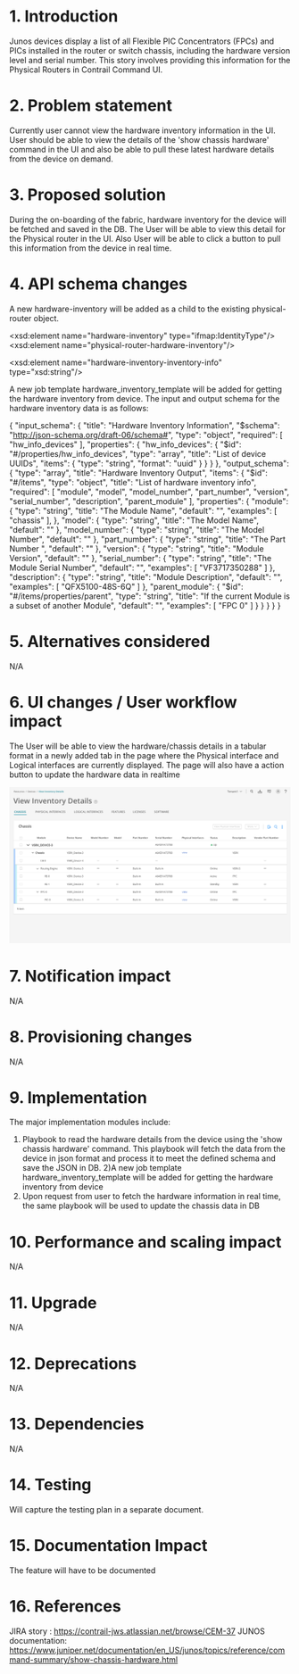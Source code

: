 # 1. Introduction
Junos devices display a list of all Flexible PIC Concentrators (FPCs) and 
PICs installed in the router or switch chassis, including the hardware version
level and serial number. This story involves providing this information for the 
Physical Routers in Contrail Command UI.

# 2. Problem statement
Currently user cannot view the hardware inventory information in the UI.
User should be able to view the details of the 'show chassis hardware' command
in the UI and also be able to pull these latest hardware details from the device
on demand.

# 3. Proposed solution
During the on-boarding of the fabric, hardware inventory for the device will
be fetched and saved in the DB. The User will be able to view this detail for 
the Physical router in the UI. Also User will be able to click a button to 
pull this information from the device in real time.

# 4. API schema changes
A new hardware-inventory will be added as a child to the existing
 physical-router object.

<xsd:element name="hardware-inventory" type="ifmap:IdentityType"/>
<xsd:element name="physical-router-hardware-inventory"/>
<!--#IFMAP-SEMANTICS-IDL
          Link('physical-router-hardware-inventory',
          'physical-router', 'hardware-inventory', ['has'], 'optional', 'CRUD',
          'Hardware Inventory on a physical router.') -->
<xsd:element name="hardware-inventory-inventory-info" type="xsd:string"/>
<!--#IFMAP-SEMANTICS-IDL
          Property('hardware-inventory-inventory-info', 'hardware-inventory', 'optional', 'CRUD',
              'chassis inventory info of the physical router. Stored as json string. Will be used to render chassis hardware details in UI') -->
              
A new job template hardware_inventory_template will be added for getting the
 hardware inventory from device. The input and output schema for the hardware 
 inventory data is as follows:

{
  "input_schema": {
    "title": "Hardware Inventory Information",
    "$schema": "http://json-schema.org/draft-06/schema#",
    "type": "object",
    "required": [
      "hw_info_devices"
    ],
    "properties": {
      "hw_info_devices": {
        "$id": "#/properties/hw_info_devices",
        "type": "array",
        "title": "List of device UUIDs",
        "items": {
          "type": "string",
          "format": "uuid"
        }
      }
    }
  },
  "output_schema": {
    "type": "array",
    "title": "Hardware Inventory Output",
    "items": {
      "$id": "#/items",
      "type": "object",
      "title": "List of hardware inventory info",
      "required": [
        "module",
        "model",
        "model_number",
        "part_number",
        "version",
        "serial_number",
        "description",
        "parent_module"
      ],
      "properties": {
        "module": {
          "type": "string",
          "title": "The Module Name",
          "default": "",
          "examples": [
            "chassis"
          ],
        },
        "model": {
          "type": "string",
          "title": "The Model Name",
          "default": ""
        },
        "model_number": {
          "type": "string",
          "title": "The Model Number",
          "default": ""
        },
        "part_number": {
          "type": "string",
          "title": "The Part Number ",
          "default": ""
        },
        "version": {
          "type": "string",
          "title": "Module Version",
          "default": ""
        },
        "serial_number": {
          "type": "string",
          "title": "The Module Serial Number",
          "default": "",
          "examples": [
            "VF3717350288"
          ]
        },
        "description": {
          "type": "string",
          "title": "Module Description",
          "default": "",
          "examples": [
            "QFX5100-48S-6Q"
          ]
        },
        "parent_module": {
          "$id": "#/items/properties/parent",
          "type": "string",
          "title": "If the current Module is a subset of another Module",
          "default": "",
          "examples": [
            "FPC 0"
          ]
        }
      }
    }
  }
}

 
 

             
# 5. Alternatives considered
N/A

# 6. UI changes / User workflow impact
The User will be able to view the hardware/chassis details in a tabular format
in a newly added tab in the page where the Physical interface and Logical
interfaces are currently displayed. The page will also have a action button 
to update the hardware data in realtime

![Overlay features list](images/hardware_inventory.png)

# 7. Notification impact
N/A

# 8. Provisioning changes
N/A

# 9. Implementation
The major implementation modules include:
1) Playbook to read the hardware details from the device using the 
'show chassis hardware' command. This playbook will fetch the data from the 
device in json format and process it to meet the defined schema and 
save the JSON in DB.
2)A new job template hardware_inventory_template will be added for getting the
 hardware inventory from device
3) Upon request from user to fetch the hardware information in real time,
the same playbook will be used to update the chassis data in DB


# 10. Performance and scaling impact
N/A

# 11. Upgrade
N/A

# 12. Deprecations
N/A

# 13. Dependencies
N/A

# 14. Testing
Will capture the testing plan in a separate document.

# 15. Documentation Impact
The feature will have to be documented

# 16. References
JIRA story : https://contrail-jws.atlassian.net/browse/CEM-37
JUNOS documentation: https://www.juniper.net/documentation/en_US/junos/topics/reference/command-summary/show-chassis-hardware.html
